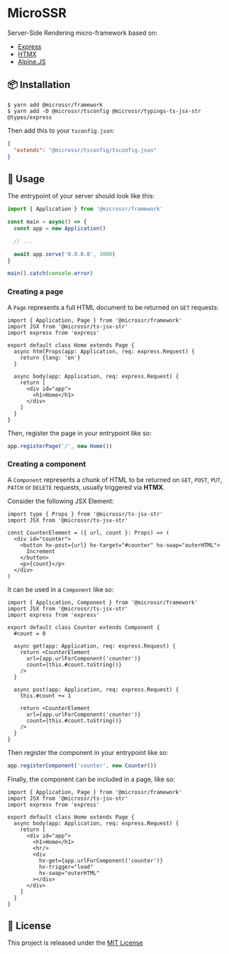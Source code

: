 # MicroSSR

Server-Side Rendering micro-framework based on:

 - [Express](https://expressjs.com)
 - [HTMX](https://htmx.org)
 - [Alpine.JS](https://alpinejs.dev)

## :package: Installation

```
$ yarn add @microssr/framework
$ yarn add -D @microssr/tsconfig @microssr/typings-ts-jsx-str @types/express
```

Then add this to your `tsconfig.json`:

```json
{
  "extends": "@microssr/tsconfig/tsconfig.json"
}
```

## :construction: Usage

The entrypoint of your server should look like this:

```typescript
import { Application } from '@microssr/framework'

const main = async() => {
  const app = new Application()

  // ...

  await app.serve('0.0.0.0', 3000)
}

main().catch(console.error)
```

### Creating a page

A `Page` represents a full HTML document to be returned on `GET` requests:

```tsx
import { Application, Page } from '@microssr/framework'
import JSX from '@microssr/ts-jsx-str'
import express from 'express'

export default class Home extends Page {
  async htmlProps(app: Application, req: express.Request) {
    return {lang: 'en'}
  }

  async body(app: Application, req: express.Request) {
    return [
      <div id="app">
        <h1>Home</h1>
      </div>
    ]
  }
}
```

Then, register the page in your entrypoint like so:

```typescript
app.registerPage('/', new Home())
```

### Creating a component

A `Component` represents a chunk of HTML to be returned on `GET`, `POST`, `PUT`,
`PATCH` or `DELETE` requests, usually triggered via **HTMX**.

Consider the following JSX Element:

```tsx
import type { Props } from '@microssr/ts-jsx-str'
import JSX from '@microssr/ts-jsx-str'

const CounterElement = ({ url, count }: Props) => (
  <div id="counter">
    <button hx-post={url} hx-target="#counter" hx-swap="outerHTML">
      Increment
    </button>
    <p>{count}</p>
  </div>
)
```

It can be used in a `Component` like so:

```tsx
import { Application, Component } from '@microssr/framework'
import JSX from '@microssr/ts-jsx-str'
import express from 'express'

export default class Counter extends Component {
  #count = 0

  async get(app: Application, req: express.Request) {
    return <CounterElement
      url={app.urlForComponent('counter')}
      count={this.#count.toString()}
    />
  }

  async post(app: Application, req: express.Request) {
    this.#count += 1

    return <CounterElement
      url={app.urlForComponent('counter')}
      count={this.#count.toString()}
    />
  }
}
```

Then register the component in your entrypoint like so:

```typescript
app.registerComponent('counter', new Counter())
```

Finally, the component can be included in a page, like so:

```tsx
import { Application, Page } from '@microssr/framework'
import JSX from '@microssr/ts-jsx-str'
import express from 'express'

export default class Home extends Page {
  async body(app: Application, req: express.Request) {
    return [
      <div id="app">
        <h1>Home</h1>
        <hr/>
        <div
          hx-get={app.urlForComponent('counter')}
          hx-trigger="load"
          hx-swap="outerHTML"
        ></div>
      </div>
    ]
  }
}
```

## :memo: License

This project is released under the [MIT License](./LICENSE.txt)
